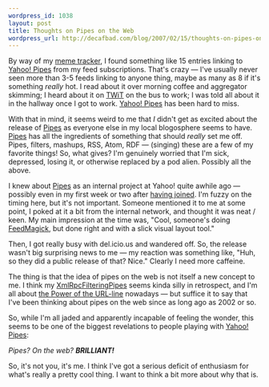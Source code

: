 ```yaml
--- 
wordpress_id: 1038
layout: post
title: Thoughts on Pipes on the Web
wordpress_url: http://decafbad.com/blog/2007/02/15/thoughts-on-pipes-on-the-web
---
```

By way of my [meme tracker][mt], I found something like 15 entries linking to [Yahoo! Pipes][pipes] from my feed subscriptions.  That's crazy — I've usually never seen more than 3-5 feeds linking to anyone thing, maybe as many as 8 if it's something *really* hot.  I read about it over morning coffee and aggregator skimming; I heard about it on [TWiT][] on the bus to work; I was told all about it in the hallway once I got to work.  [Yahoo! Pipes][pipes] has been hard to miss. 

With that in mind, it seems weird to me that *I* didn't get as excited about the release of [Pipes][pipes] as everyone else in my local blogosphere seems to have.  [Pipes][pipes] has all the ingredients of something that should *really* set me off.  Pipes, filters, mashups, RSS, Atom, RDF — (singing) these are a few of my favorite things!  So, what gives?  I'm genuinely worried that I'm sick, depressed, losing it, or otherwise replaced by a pod alien.  Possibly all the above.

I knew about [Pipes][pipes] as an internal project at Yahoo! quite awhile ago — possibly even in my first week or two after [having joined][joined].  I'm fuzzy on the timing here, but it's not important.  Someone mentioned it to me at some point, I poked at it a bit from the internal network, and thought it was neat / keen.  My main impression at the time was, "Cool, someone's doing [FeedMagick][], but done right and with a slick visual layout tool."  

Then, I got really busy with del.icio.us and wandered off.  So, the release wasn't big surprising news to me — my reaction was something like, "Huh, so they did a public release of that?  Nice."  Clearly I need more caffeine.

The thing is that the idea of pipes on the web is not itself a new concept to me.  I think my [XmlRpcFilteringPipes][xrfp] seems kinda silly in retrospect, and I'm all about [the Power of the URL-line][urlline] nowadays — but suffice it to say that I've been thinking about pipes on the web since as long ago as 2002 or so.  

So, while I'm all jaded and apparently incapable of feeling the wonder, this seems to be one of the biggest revelations to people playing with [Yahoo! Pipes][pipes]:

<i>Pipes?  On the web?  **BRILLIANT!**</i>

So, it's not you, it's me.  I think I've got a serious deficit of enthusiasm for what's really a pretty cool thing.  I want to think a bit more about why that is.

[joined]: http://decafbad.com/blog/2006/06/24/go-west-young-man
[twit]: http://www.twit.tv/88
[feedmagick]: http://decafbad.com/trac/wiki/FeedMagick
[feedmagick-demo]: http://decafbad.com/2005/12/FeedMagick/
[me]: http://decafbad.com/blog/2005/12/01/feedrolls-in-xoxo-from-opml-via-xslt-and-url-line-magic
[urlline]: http://207.22.26.166/bytecols/2001-08-15.html
[xrfp]: http://www.decafbad.com/twiki/bin/view/Main/XmlRpcFilteringPipe
[pipes]: http://pipes.yahoo.com/
[mt]: http://decafbad.com/trac/browser/trunk/hacking_rss_and_atom/ch15_popular_links.py

